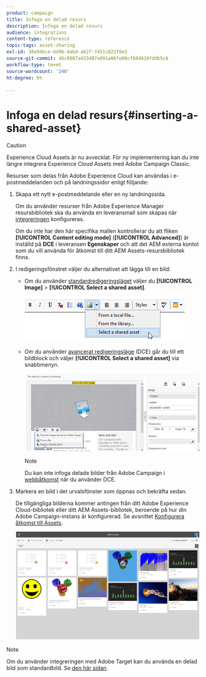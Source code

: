 ```yaml
---
product: campaign
title: Infoga en delad resurs
description: Infoga en delad resurs
audience: integrations
content-type: reference
topic-tags: asset-sharing
exl-id: 30a94bce-6d96-4a6d-a62f-7451c822f0e3
source-git-commit: 46c8807a433d87a091a06fe60cf684919fddb5c6
workflow-type: tm+mt
source-wordcount: '240'
ht-degree: 6%

---
```


# Infoga en delad resurs{#inserting-a-shared-asset}

>[!CAUTION]
>
> Experience Cloud Assets är nu avvecklat. För ny implementering kan du inte längre integrera Experience Cloud Assets med Adobe Campaign Classic.

Resurser som delas från Adobe Experience Cloud kan användas i e-postmeddelanden och på landningssidor enligt följande:

1. Skapa ett nytt e-postmeddelande eller en ny landningssida.

   Om du använder resurser från Adobe Experience Manager resursbibliotek ska du använda en leveransmall som skapas när [integreringen](../../integrations/using/configuring-access-to-assets.md#integrating-with-aem-assets) konfigureras.

   Om du inte har den här specifika mallen kontrollerar du att fliken **[!UICONTROL Content editing mode]** (**[!UICONTROL Advanced]**) är inställd på **DCE** i leveransen **Egenskaper** och att det AEM externa kontot som du vill använda för åtkomst till ditt AEM Assets-resursbibliotek finns.

1. I redigeringsfönstret väljer du alternativet att lägga till en bild:

   * Om du använder [standardredigeringsläget](../../delivery/using/defining-the-email-content.md#adding-images) väljer du **[!UICONTROL Image]** > **[!UICONTROL Select a shared asset]**.

      ![](assets/dam_insert_image_standard.png)

   * Om du använder [avancerat redigeringsläge](../../web/using/about-campaign-html-editor.md) (DCE) går du till ett bildblock och väljer **[!UICONTROL Select a shared asset]** via snabbmenyn.

      ![](assets/dam_insert_image_dce.png)

      >[!NOTE]
      >
      >Du kan inte infoga delade bilder från Adobe Campaign i [webbåtkomst](../../platform/using/adobe-campaign-workspace.md#console-and-web-access) när du använder DCE.

1. Markera en bild i det urvalsfönster som öppnas och bekräfta sedan.

   De tillgängliga bilderna kommer antingen från ditt Adobe Experience Cloud-bibliotek eller ditt AEM Assets-bibliotek, beroende på hur din Adobe Campaign-instans är konfigurerad. Se avsnittet [Konfigurera åtkomst till Assets](../../integrations/using/configuring-access-to-assets.md).

   ![](assets/dam_shared_image_selection.png)

>[!NOTE]
>
>Om du använder integreringen med Adobe Target kan du använda en delad bild som standardbild. Se [den här sidan](../../integrations/using/integrating-with-adobe-target.md).
